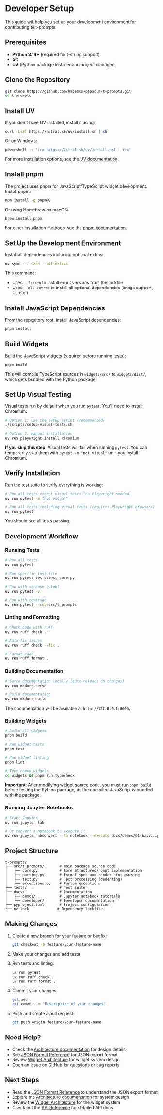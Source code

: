# Developer Setup

This guide will help you set up your development environment for contributing to t-prompts.

## Prerequisites

- **Python 3.14+** (required for t-string support)
- **Git**
- **UV** (Python package installer and project manager)

## Clone the Repository

```bash
git clone https://github.com/habemus-papadum/t-prompts.git
cd t-prompts
```

## Install UV

If you don't have UV installed, install it using:

```bash
curl -LsSf https://astral.sh/uv/install.sh | sh
```

Or on Windows:

```powershell
powershell -c "irm https://astral.sh/uv/install.ps1 | iex"
```

For more installation options, see the [UV documentation](https://docs.astral.sh/uv/).

## Install pnpm

The project uses pnpm for JavaScript/TypeScript widget development. Install pnpm:

```bash
npm install -g pnpm@9
```

Or using Homebrew on macOS:

```bash
brew install pnpm
```

For other installation methods, see the [pnpm documentation](https://pnpm.io/installation).

## Set Up the Development Environment

Install all dependencies including optional extras:

```bash
uv sync --frozen --all-extras
```

This command:
- Uses `--frozen` to install exact versions from the lockfile
- Uses `--all-extras` to install all optional dependencies (image support, UI, etc.)

## Install JavaScript Dependencies

From the repository root, install JavaScript dependencies:

```bash
pnpm install
```

## Build Widgets

Build the JavaScript widgets (required before running tests):

```bash
pnpm build
```

This will compile TypeScript sources in `widgets/src/` to `widgets/dist/`, which gets bundled with the Python package.

## Set Up Visual Testing

Visual tests run by default when you run `pytest`. You'll need to install Chromium:

```bash
# Option 1: Use the setup script (recommended)
./scripts/setup-visual-tests.sh

# Option 2: Manual installation
uv run playwright install chromium
```

**If you skip this step**: Visual tests will fail when running `pytest`. You can temporarily skip them with `pytest -m "not visual"` until you install Chromium.

## Verify Installation

Run the test suite to verify everything is working:

```bash
# Run all tests except visual tests (no Playwright needed)
uv run pytest -m "not visual"

# Run all tests including visual tests (requires Playwright browsers)
uv run pytest
```

You should see all tests passing.

## Development Workflow

### Running Tests

```bash
# Run all tests
uv run pytest

# Run specific test file
uv run pytest tests/test_core.py

# Run with verbose output
uv run pytest -v

# Run with coverage
uv run pytest --cov=src/t_prompts
```

### Linting and Formatting

```bash
# Check code with ruff
uv run ruff check .

# Auto-fix issues
uv run ruff check --fix .

# Format code
uv run ruff format .
```

### Building Documentation

```bash
# Serve documentation locally (auto-reloads on changes)
uv run mkdocs serve

# Build documentation
uv run mkdocs build
```

The documentation will be available at `http://127.0.0.1:8000/`.

### Building Widgets

```bash
# Build all widgets
pnpm build

# Run widget tests
pnpm test

# Run widget linting
pnpm lint

# Type check widgets
cd widgets && pnpm run typecheck
```

**Important**: After modifying widget source code, you must run `pnpm build` before testing the Python package, as the compiled JavaScript is bundled with the package.

### Running Jupyter Notebooks

```bash
# Start Jupyter
uv run jupyter lab

# Or convert a notebook to execute it
uv run jupyter nbconvert --to notebook --execute docs/demos/01-basic.ipynb
```

## Project Structure

```
t-prompts/
├── src/t_prompts/       # Main package source code
│   ├── core.py          # Core StructuredPrompt implementation
│   ├── parsing.py       # Format spec and render hint parsing
│   ├── text.py          # Text processing (dedenting)
│   └── exceptions.py    # Custom exceptions
├── tests/               # Test suite
├── docs/                # Documentation
│   ├── demos/           # Jupyter notebook tutorials
│   └── developer/       # Developer documentation
├── pyproject.toml       # Project configuration
└── uv.lock             # Dependency lockfile
```

## Making Changes

1. Create a new branch for your feature or bugfix:
   ```bash
   git checkout -b feature/your-feature-name
   ```

2. Make your changes and add tests

3. Run tests and linting:
   ```bash
   uv run pytest
   uv run ruff check .
   uv run ruff format .
   ```

4. Commit your changes:
   ```bash
   git add .
   git commit -m "Description of your changes"
   ```

5. Push and create a pull request:
   ```bash
   git push origin feature/your-feature-name
   ```

## Need Help?

- Check the [Architecture documentation](../Architecture.md) for design details
- See [JSON Format Reference](json-format.md) for JSON export format
- Review [Widget Architecture](widget-architecture.md) for widget system design
- Open an issue on GitHub for questions or bug reports

## Next Steps

- Read the [JSON Format Reference](json-format.md) to understand the JSON export format
- Explore the [Architecture documentation](../Architecture.md) for system design
- Review the [Widget Architecture](widget-architecture.md) for the widget system
- Check out the [API Reference](../reference.md) for detailed API docs
